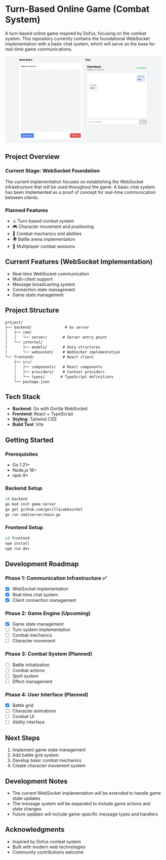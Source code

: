 # Turn-Based Online Game (Combat System)

A turn-based online game inspired by Dofus, focusing on the combat system. This repository currently contains the foundational WebSocket implementation with a basic chat system, which will serve as the base for real-time game communications.

![image](src/chatngameboard.png)

## Project Overview

### Current Stage: WebSocket Foundation

The current implementation focuses on establishing the WebSocket infrastructure that will be used throughout the game. A basic chat system has been implemented as a proof of concept for real-time communication between clients.

### Planned Features

- ⚔️ Turn-based combat system
- 🎮 Character movement and positioning
- 🎲 Combat mechanics and abilities
- 🌍 Battle arena implementation
- 👥 Multiplayer combat sessions

## Current Features (WebSocket Implementation)

- Real-time WebSocket communication
- Multi-client support
- Message broadcasting system
- Connection state management
- Game state management

## Project Structure

```mermaid
project/
├── backend/               # Go server
│   ├── cmd/
│   │   └── server/       # Server entry point
│   └── internal/
│       ├── models/       # Data structures
│       └── websocket/    # WebSocket implementation
└── frontend/             # React client
    ├── src/
    │   ├── components/   # React components
    │   ├── providers/    # Context providers
    │   └── types/       # TypeScript definitions
    └── package.json
```

## Tech Stack

- **Backend**: Go with Gorilla WebSocket
- **Frontend**: React + TypeScript
- **Styling**: Tailwind CSS
- **Build Tool**: Vite

## Getting Started

### Prerequisites

- Go 1.21+
- Node.js 18+
- npm 9+

### Backend Setup

```bash
cd backend
go mod init game-server
go get github.com/gorilla/websocket
go run cmd/server/main.go
```

### Frontend Setup

```bash
cd frontend
npm install
npm run dev
```

## Development Roadmap

### Phase 1: Communication Infrastructure ✅

- [x] WebSocket implementation
- [x] Real-time chat system
- [x] Client connection management

### Phase 2: Game Engine (Upcoming)

- [x] Game state management
- [ ] Turn system implementation
- [ ] Combat mechanics
- [ ] Character movement

### Phase 3: Combat System (Planned)

- [ ] Battle initialization
- [ ] Combat actions
- [ ] Spell system
- [ ] Effect management

### Phase 4: User Interface (Planned)

- [x] Battle grid
- [ ] Character animations
- [ ] Combat UI
- [ ] Ability interface

## Next Steps

1. Implement game state management
2. Add battle grid system
3. Develop basic combat mechanics
4. Create character movement system

## Development Notes

- The current WebSocket implementation will be extended to handle game state updates
- The message system will be expanded to include game actions and state changes
- Future updates will include game-specific message types and handlers

## Acknowledgments

- Inspired by Dofus combat system
- Built with modern web technologies
- Community contributions welcome
